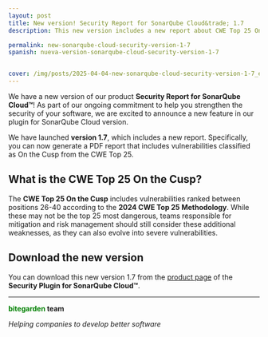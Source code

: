```yaml
---
layout: post
title: New version! Security Report for SonarQube Cloud&trade; 1.7
description: This new version includes a new report about CWE Top 25 On the Cusp. Let’s tell you about it!

permalink: new-sonarqube-cloud-security-version-1-7
spanish: nueva-version-sonarqube-cloud-security-version-1-7


cover: /img/posts/2025-04-04-new-sonarqube-cloud-security-version-1-7_en.png
---
```


We have a new version of our product **Security Report for SonarQube Cloud™**! As part of our ongoing commitment to help you strengthen the security of your software, we are excited to announce a new feature in our plugin for SonarQube Cloud version.

We have launched **version 1.7**, which includes a new report. Specifically, you can now generate a PDF report that includes vulnerabilities classified as On the Cusp from the CWE Top 25.

<h2>What is the CWE Top 25 On the Cusp?</h2>

The **CWE Top 25 On the Cusp** includes vulnerabilities ranked between positions 26-40 according to the **2024 CWE Top 25 Methodology**. While these may not be the top 25 most dangerous, teams responsible for mitigation and risk management should still consider these additional weaknesses, as they can also evolve into severe vulnerabilities.

<h2>Download the new version</h2>

You can download this new version 1.7 from the [product page](/sonarcloud-security) of the **Security Plugin for SonarQube Cloud™**.

---
**<span style="color: green">bitegarden</span> team**

_Helping companies to develop better software_